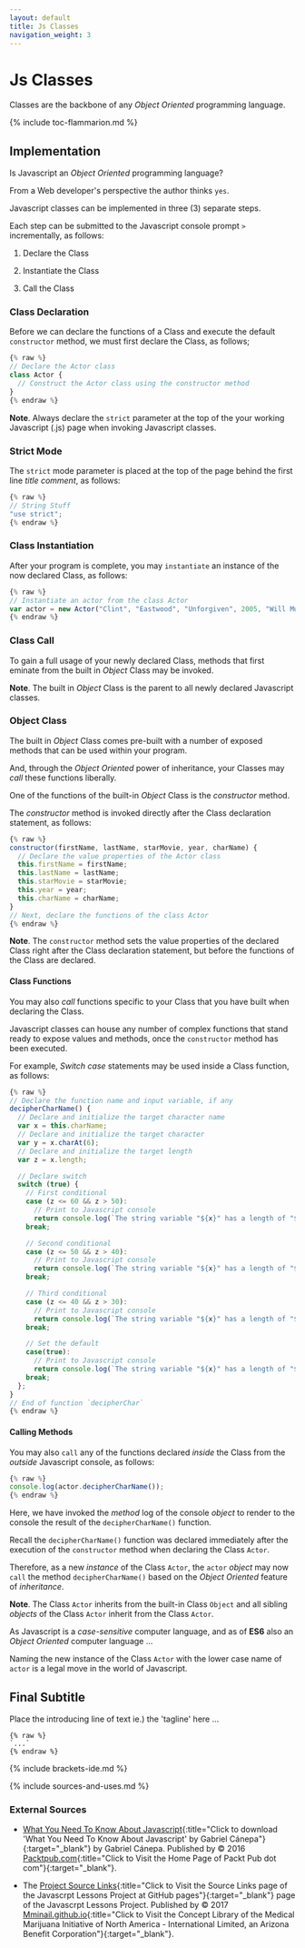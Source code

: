 ```yaml
---
layout: default
title: Js Classes
navigation_weight: 3
---
```

# Js Classes

Classes are the backbone of any *Object Oriented* programming language.

{% include toc-flammarion.md %}

## Implementation

Is Javascript an *Object Oriented* programming language?

From a Web developer's perspective the author thinks `yes`.

Javascript classes can be implemented in three (3) separate steps.

Each step can be submitted to the Javascript console prompt `>` incrementally, as follows:

1. Declare the Class

1. Instantiate the Class

1. Call the Class

### Class Declaration

Before we can declare the functions of a Class and execute the default `constructor` method, we must first declare the Class, as follows;

```javascript
{% raw %}
// Declare the Actor class
class Actor {
  // Construct the Actor class using the constructor method
}
{% endraw %}
```

**Note**. Always declare the `strict` parameter at the top of the your working Javascript (.js) page when invoking Javascript classes.

### Strict Mode

The `strict` mode parameter is placed at the top of the page behind the first line *title comment*, as follows:

```javascript
{% raw %}
// String Stuff
"use strict";
{% endraw %}
```

### Class Instantiation

After your program is complete, you may `instantiate` an instance of the now declared Class, as follows:

```javascript
{% raw %}
// Instantiate an actor from the class Actor
var actor = new Actor("Clint", "Eastwood", "Unforgiven", 2005, "Will Muny");
{% endraw %}
```

### Class Call

To gain a full usage of your newly declared Class, methods that first eminate from the built in *Object* Class may be invoked.

**Note**. The built in *Object* Class is the parent to all newly declared Javascript classes.

### Object Class

The built in *Object* Class comes pre-built with a number of exposed methods that can be used within your program.

And, through the *Object Oriented* power of inheritance, your Classes may *call* these functions liberally.

One of the functions of the built-in *Object* Class is the *constructor* method.

The *constructor* method is invoked directly after the Class declaration statement, as follows:

```javascript
{% raw %}
constructor(firstName, lastName, starMovie, year, charName) {
  // Declare the value properties of the Actor class
  this.firstName = firstName;
  this.lastName = lastName;
  this.starMovie = starMovie;
  this.year = year;
  this.charName = charName;
}
// Next, declare the functions of the class Actor
{% endraw %}
```

**Note**. The `constructor` method sets the value properties of the declared Class right after the Class declaration statement, but before the functions of the Class are declared.

#### Class Functions

You may also *call* functions specific to your Class that you have built when declaring the Class.

Javascript classes can house any number of complex functions that stand ready to expose values and methods, once the `constructor` method has been executed.

For example, *Switch case* statements may be used inside a Class function, as follows:

```javascript
{% raw %}
// Declare the function name and input variable, if any
decipherCharName() {
  // Declare and initialize the target character name
  var x = this.charName;
  // Declare and initialize the target character
  var y = x.charAt(6);
  // Declare and initialize the target length
  var z = x.length;

  // Declare switch
  switch (true) {
    // First conditional
    case (z <= 60 && z > 50):
      // Print to Javascript console
      return console.log(`The string variable "${x}" has a length of "${z}" characters less than or equal to "60" and greater than "50" and also produces a 6th character of "${y}".`);
    break;

    // Second conditional
    case (z <= 50 && z > 40):
      // Print to Javascript console
      return console.log(`The string variable "${x}" has a length of "${z}" characters less than or equal to "50" and greater than "40" and also produces a 6th character of "${y}".`);
    break;

    // Third conditional
    case (z <= 40 && z > 30):
      // Print to Javascript console
      return console.log(`The string variable "${x}" has a length of "${z}" characters less than or equal to "40" and greater than "30" and also produces a 6th character of "${y}".`);
    break;

    // Set the default
    case(true):
      // Print to Javascript console
      return console.log(`The string variable "${x}" has a length of "${z}" characters less than or equal to "10" and greater than "0" and also produces a 6th character of "${y}".`);
    break;
  };
}
// End of function `decipherChar`
{% endraw %}
```

#### Calling Methods

You may also `call` any of the functions declared *inside* the Class from the *outside* Javascript console, as follows:

```javascript
{% raw %}
console.log(actor.decipherCharName());
{% endraw %}
```

Here, we have invoked the *method* log of the console *object* to render to the console the result of the `decipherCharName()` function.

Recall the `decipherCharName()` function was declared immediately after the execution of the `constructor` method when declaring the Class `Actor`.

Therefore, as a new *instance* of the Class `Actor`, the `actor` *object* may now `call` the method `decipherCharName()` based on the *Object Oriented* feature of *inheritance*.

**Note**. The Class `Actor` inherits from the built-in Class `Object` and all sibling *objects* of the Class `Actor` inherit from the Class `Actor`.

As Javascript is a *case-sensitive* computer language, and as of **ES6** also an *Object Oriented* computer language ...

Naming the new instance of the Class `Actor` with the lower case name of `actor` is a legal move in the world of Javascript.

## Final Subtitle

Place the introducing line of text ie.) the 'tagline' here ...

```liquid
{% raw %}
`...`
{% endraw %}
```

{% include brackets-ide.md %}

{% include sources-and-uses.md %}

### External Sources

- [What You Need To Know About Javascript](https://medmj.us/KnowJavaScript){:title="Click to download 'What You Need To Know About Javascript' by Gabriel Cánepa"}{:target="_blank"} by Gabriel Cánepa. Published by © 2016 [Packtpub.com](https://www.packtpub.com){:title="Click to Visit the Home Page of Packt Pub dot com"}{:target="_blank"}.

- The [Project Source Links](https://mminail.github.io/Javascrpt/Source-Javascrpt-Links.htm){:title="Click to Visit the Source Links page of the Javascrpt Lessons Project at GitHub pages"}{:target="_blank"} page of the Javascrpt Lessons Project. Published by © 2017 [Mminail.github.io](https://mminail.github.io/){:title="Click to Visit the Concept Library of the Medical Marijuana Initiative of North America - International Limited, an Arizona Benefit Corporation"}{:target="_blank"}.
